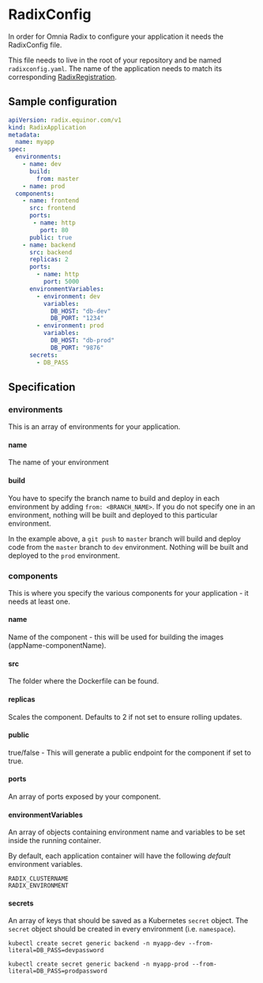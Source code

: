 # RadixConfig

In order for Omnia Radix to configure your application it needs the RadixConfig file. 

This file needs to live in the root of your repository and be named `radixconfig.yaml`.
The name of the application needs to match its corresponding [RadixRegistration](radixregistration.md).

## Sample configuration

```yaml
apiVersion: radix.equinor.com/v1
kind: RadixApplication
metadata:
  name: myapp
spec:
  environments:
    - name: dev
      build:
        from: master
    - name: prod
  components:
    - name: frontend
      src: frontend
      ports:
       - name: http
         port: 80
      public: true
    - name: backend
      src: backend
      replicas: 2
      ports:
        - name: http
          port: 5000
      environmentVariables:
        - environment: dev
          variables:
            DB_HOST: "db-dev"
            DB_PORT: "1234"
        - environment: prod
          variables:
            DB_HOST: "db-prod"
            DB_PORT: "9876"
      secrets:
        - DB_PASS
```

## Specification

### environments

This is an array of environments for your application. 

#### name

The name of your environment

#### build

You have to specify the branch name to build and deploy in each environment by adding `from: <BRANCH_NAME>`. If you do not specify one in an environment, nothing will be built and deployed to this particular environment.

In the example above, a `git push` to `master` branch will build and deploy code from the `master` branch to `dev` environment. Nothing will be built and deployed to the `prod` environment.

### components

This is where you specify the various components for your application - it needs at least one.

#### name

Name of the component - this will be used for building the images (appName-componentName).

#### src

The folder where the Dockerfile can be found.

#### replicas

Scales the component. Defaults to 2 if not set to ensure rolling updates.

#### public

true/false - This will generate a public endpoint for the component if set to true.

#### ports

An array of ports exposed by your component.

#### environmentVariables

An array of objects containing environment name and variables to be set inside the running container.

By default, each application container will have the following _default_ environment variables.

```
RADIX_CLUSTERNAME
RADIX_ENVIRONMENT
```

#### secrets

An array of keys that should be saved as a Kubernetes `secret` object. The `secret` object should be created in every environment (i.e. `namespace`).

```
kubectl create secret generic backend -n myapp-dev --from-literal=DB_PASS=devpassword

kubectl create secret generic backend -n myapp-prod --from-literal=DB_PASS=prodpassword
```
